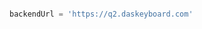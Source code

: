 <!-- {% include /script-examples/backend-url/cloud/deprecated.html %} -->


```python

backendUrl = 'https://q2.daskeyboard.com'

```